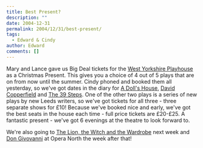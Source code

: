 ```yaml
---
title: Best Present?
description: ""
date: 2004-12-31
permalink: 2004/12/31/best-present/
tags:
  - Edward & Cindy
author: Edward
comments: []
---
```


Mary and Lance gave us Big Deal tickets for the [West Yorkshire
Playhouse][1] as a Christmas Present. This gives you a choice of 4 out
of 5 plays that are on from now until the summer. Cindy phoned and
booked them all yesterday, so we\'ve got dates in the diary for [A
Doll\'s House][2], [David Copperfield][3] and [The 39 Steps][4]. One of
the other two plays is a series of new plays by new Leeds writers, so
we\'ve got tickets for all three - three separate shows for £10! Because
we\'ve booked nice and early, we\'ve got the best seats in the house
each time - full price tickets are £20-£25. A fantastic present - we\'ve
got 6 evenings at the theatre to look forward to.

We\'re also going to [The Lion, the Witch and the Wardrobe][5] next week
and [Don Givovanni][6] at Opera North the week after that!



[1]: https://www.wyplayhouse.com
[2]: https://www.wyplayhouse.com/events/event_details.asp?event_ID=437
[3]: https://www.wyplayhouse.com/events/event_details.asp?event_ID=439
[4]: https://www.wyplayhouse.com/events/event_details.asp?event_ID=440
[5]: https://www.wyplayhouse.com/events/event_details.asp?event_ID=159
[6]: https://www.operanorth.co.uk/operazone/omhome.aspx?opera=18
